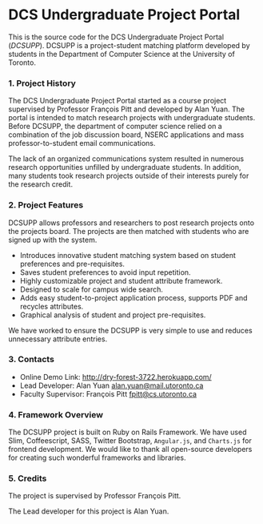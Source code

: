 # DCS Undergraduate Project Portal

This is the source code for the DCS Undergraduate Project Portal (_DCSUPP_). 
DCSUPP is a project-student matching platform developed by students in the 
Department of Computer Science at the University of Toronto.

### 1. Project History

The DCS Undergraduate Project Portal started as a course project supervised 
by Professor François Pitt and developed by Alan Yuan. The portal is intended 
to match research projects with undergraduate students. Before DCSUPP, the 
department of computer science relied on a combination of the job discussion 
board, NSERC applications and mass professor-to-student email communications.

The lack of an organized communications system resulted in numerous research 
opportunities unfilled by undergraduate students. In addition, many students 
took research projects outside of their interests purely for the research 
credit.

### 2. Project Features

DCSUPP allows professors and researchers to post research projects onto the 
projects board. The projects are then matched with students who are signed up 
with the system.

* Introduces innovative student matching system based on student preferences 
  and pre-requisites.
* Saves student preferences to avoid input repetition.
* Highly customizable project and student attribute framework.
* Designed to scale for campus wide search.
* Adds easy student-to-project application process, supports PDF and recycles 
  attributes.
* Graphical analysis of student and project pre-requisites.

We have worked to ensure the DCSUPP is very simple to use and reduces 
unnecessary attribute entries.

### 3. Contacts

* Online Demo Link: <http://dry-forest-3722.herokuapp.com/>
* Lead Developer: Alan Yuan <alan.yuan@mail.utoronto.ca>
* Faculty Supervisor: François Pitt <fpitt@cs.utoronto.ca>

### 4. Framework Overview

The DCSUPP project is built on Ruby on Rails Framework. We have used Slim, 
Coffeescript, SASS, Twitter Bootstrap, `Angular.js`, and `Charts.js` for 
frontend development. We would like to thank all open-source developers for 
creating such wonderful frameworks and libraries.

### 5. Credits

The project is supervised by Professor François Pitt.

The Lead developer for this project is Alan Yuan.
